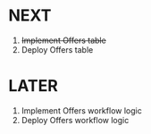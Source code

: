 # NEXT
1) <s>Implement Offers table</s>
1) Deploy Offers table

# LATER
1) Implement Offers workflow logic
1) Deploy Offers workflow logic